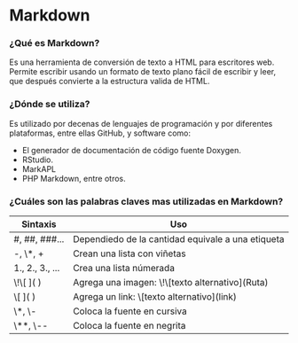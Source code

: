 # Markdown

### ¿Qué es Markdown?

Es una herramienta de conversión de texto a HTML para escritores web. Permite escribir usando un formato de texto plano fácil de escribir y leer, que después convierte a la estructura valida de HTML.

### ¿Dónde se utiliza?

Es utilizado por decenas de lenguajes de programación y por diferentes plataformas, entre ellas GitHub, y software como:
- El generador de documentación de código fuente Doxygen.
- RStudio.
- MarkAPL
- PHP Markdown, entre otros.

### ¿Cuáles son las palabras claves mas utilizadas en Markdown?

<table>
  <thead>
    <tr>
      <th> Sintaxis </th>
      <th> Uso </th>
    </tr>
  </thead>
  <tbody>
    <tr>
      <td> #, ##, ###... </td>
      <td> Dependiedo de la cantidad equivale a una etiqueta <h></td>
    </tr>
    <tr>
      <td> -, \*, + </td>
      <td> Crean una lista con viñetas </td>
    </tr>
    <tr>
      <td> 1., 2., 3., ... </td>
      <td> Crea una lista númerada</td>
    </tr>
    <tr>
      <td> \!\[ ]( ) </td>
      <td> Agrega una imagen: \!\[texto alternativo](Ruta) </td>
    </tr>
    <tr>
      <td> \[ ]( ) </td>
      <td> Agrega un link: \[texto alternativo](link) </td>
    </tr>
    <tr>
      <td> \*, \- </td>
      <td> Coloca la fuente en cursiva </td>
    </tr>
    <tr>
      <td> \**, \-- </td>
      <td> Coloca la fuente en negrita </td>
    </tr>
  </tbody>
</table>
